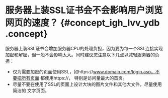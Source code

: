 # 服务器上装SSL证书会不会影响用户浏览网页的速度？ {#concept_igh_lvv_ydb .concept}

服务器上装SSL证书会增加服务器CPU的处理负担，因为要为每一个SSL连接实现加密和解密，但一般不会影响太大。同时建议您注意以下几点以减轻服务器的负担：

-   仅为需要加密的页面使用SSL，如https://www.domain.com/login.asp，不要把所有页面 都使用https://， 特别是访问量最大的首页。
-   尽量不要在使用了SSL的页面上设计大块的图片文件和其他大文件，尽量使用简洁的 文字页面。

